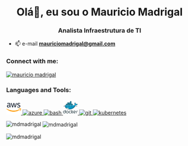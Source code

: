<h1 align="center">Olá👋, eu sou o Mauricio Madrigal</h1>
<h3 align="center">Analista Infraestrutura de TI</h3>




- 📫 e-mail **mauriciomadrigal@gmail.com**

<h3 align="left">Connect with me:</h3>
<p align="left">
<a href="https://linkedin.com/in/mauricio madrigal" target="blank"><img align="center" src="https://raw.githubusercontent.com/rahuldkjain/github-profile-readme-generator/master/src/images/icons/Social/linked-in-alt.svg" alt="mauricio madrigal" height="30" width="40" /></a>
</p>

<h3 align="left">Languages and Tools:</h3>
<p align="left"> <a href="https://aws.amazon.com" target="_blank" rel="noreferrer"> <img src="https://raw.githubusercontent.com/devicons/devicon/master/icons/amazonwebservices/amazonwebservices-original-wordmark.svg" alt="aws" width="40" height="40"/> </a> <a href="https://azure.microsoft.com/en-in/" target="_blank" rel="noreferrer"> <img src="https://www.vectorlogo.zone/logos/microsoft_azure/microsoft_azure-icon.svg" alt="azure" width="40" height="40"/> </a> <a href="https://www.gnu.org/software/bash/" target="_blank" rel="noreferrer"> <img src="https://www.vectorlogo.zone/logos/gnu_bash/gnu_bash-icon.svg" alt="bash" width="40" height="40"/> </a> <a href="https://www.docker.com/" target="_blank" rel="noreferrer"> <img src="https://raw.githubusercontent.com/devicons/devicon/master/icons/docker/docker-original-wordmark.svg" alt="docker" width="40" height="40"/> </a> <a href="https://git-scm.com/" target="_blank" rel="noreferrer"> <img src="https://www.vectorlogo.zone/logos/git-scm/git-scm-icon.svg" alt="git" width="40" height="40"/> </a> <a href="https://kubernetes.io" target="_blank" rel="noreferrer"> <img src="https://www.vectorlogo.zone/logos/kubernetes/kubernetes-icon.svg" alt="kubernetes" width="40" height="40"/> </a> </p>

<p><img align="left" src="https://github-readme-stats.vercel.app/api/top-langs?username=mdmadrigal&show_icons=true&locale=en&layout=compact" alt="mdmadrigal" /></p>

<p>&nbsp;<img align="center" src="https://github-readme-stats.vercel.app/api?username=mdmadrigal&show_icons=true&locale=en" alt="mdmadrigal" /></p>

<p><img align="center" src="https://github-readme-streak-stats.herokuapp.com/?user=mdmadrigal&" alt="mdmadrigal" /></p>
